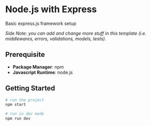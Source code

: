 # Node.js with Express

Basic express.js framework setup

_Side Note_: _you can add and change more stuff in this template (i.e. middlewares, errors, validations, models, tests)._

## Prerequisite

- **Package Manager**: npm
- **Javascript Runtime**: node.js

## Getting Started

```bash
# run the project
npm start

# run in dev mode
npm run dev
```
